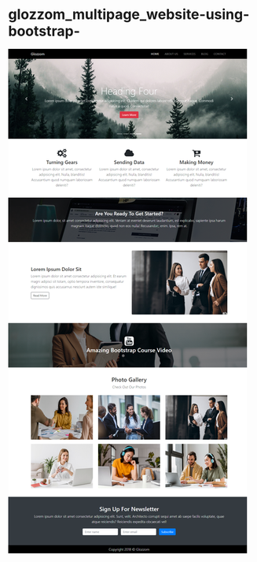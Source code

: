 # glozzom_multipage_website-using-bootstrap-

![demo image 1](https://github.com/Sweety-Akter/glozzom_bootstrap/blob/12f208fadb69b56c9645a5d4cc840250df04a546/view.png)
